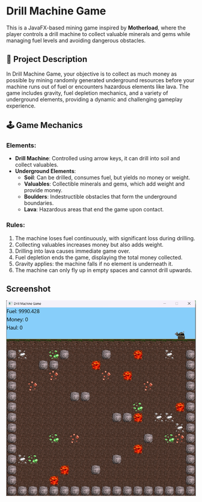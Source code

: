 # Drill Machine Game

This is a JavaFX-based mining game inspired by **Motherload**, where the player controls a drill machine to collect valuable minerals and gems while managing fuel levels and avoiding dangerous obstacles.

## 📖 Project Description

In Drill Machine Game, your objective is to collect as much money as possible by mining randomly generated underground resources before your machine runs out of fuel or encounters hazardous elements like lava. The game includes gravity, fuel depletion mechanics, and a variety of underground elements, providing a dynamic and challenging gameplay experience.

## 🕹️ Game Mechanics

### Elements:
- **Drill Machine**: Controlled using arrow keys, it can drill into soil and collect valuables.
- **Underground Elements**:
  - **Soil**: Can be drilled, consumes fuel, but yields no money or weight.
  - **Valuables**: Collectible minerals and gems, which add weight and provide money.
  - **Boulders**: Indestructible obstacles that form the underground boundaries.
  - **Lava**: Hazardous areas that end the game upon contact.

### Rules:
1. The machine loses fuel continuously, with significant loss during drilling.
2. Collecting valuables increases money but also adds weight.
3. Drilling into lava causes immediate game over.
4. Fuel depletion ends the game, displaying the total money collected.
5. Gravity applies: the machine falls if no element is underneath it.
6. The machine can only fly up in empty spaces and cannot drill upwards.

## Screenshot 
![Screenshot](docs/images/game_ss.png)
